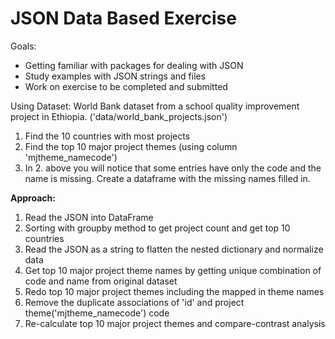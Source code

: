 # JSON Data Based Exercise

Goals:
- Getting familiar with packages for dealing with JSON
- Study examples with JSON strings and files 
- Work on exercise to be completed and submitted 


Using Dataset: World Bank dataset from a school quality improvement project in Ethiopia. ('data/world_bank_projects.json')

1. Find the 10 countries with most projects
2. Find the top 10 major project themes (using column 'mjtheme_namecode')
3. In 2. above you will notice that some entries have only the code and the name is missing. Create a dataframe with the missing names filled in.

**Approach:**
1. Read the JSON into DataFrame
2. Sorting with groupby method to get project count and get top 10 countries
3. Read the JSON as a string to flatten the nested dictionary and normalize data
4. Get top 10 major project theme names by getting unique combination of code and name from original dataset
5. Redo top 10 major project themes including the mapped in theme names
6. Remove the duplicate associations of 'id' and project theme('mjtheme_namecode') code
7. Re-calculate top 10 major project themes and compare-contrast analysis
